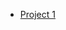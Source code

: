 <html>
<head>
<title>MyProjects</title> 
</head>
<body>
 <ul>
 <li>
 <a href="project1.html"> Project 1</a>

 </li>
 
 </ul>
<body>
</html>              
